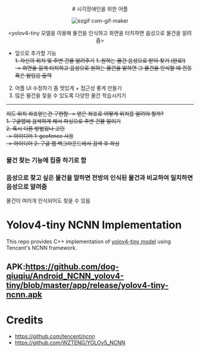 <div align="center">
# 시각장애인을 위한 어플
  
![ezgif com-gif-maker](https://user-images.githubusercontent.com/73810942/170853849-e17898a0-97d5-43c2-94d8-d3e9707c12d4.gif)

<yolov4-tiny 모델을 이용해 물건을 인식하고 화면을 터치하면 음성으로 물건을 알려줌>  
  </div>
    
  
  * 앞으로 추가할 기능  
  ~~1. 자신의 위치 및 주변 건물 알려주기~~
  ~~1. 원하는 물건 음성으로 받아 찾기 (완료!)  
  -> 화면을 길게 터치하고 음성으로 원하는 물건을 말하면 그 물건을 인식할 때 진동 혹은 알림음 출력~~
  2. 어플 UI 수정하기 좀 멋있게 + 접근성 좋게 만들기
  3. 많은 물건을 찾을 수 있도록 다양한 물건 학습시키기

----

~~지도 위치 좌표얻는건 구현함 -> 얻은 좌표로 어떻게 위치를 알려야 할까?~~  
  ~~1. 구글맵에 검색하게 해서 파싱으로 주변 건물 알리기~~  
  ~~2. 혹시 다른 방법있나 고민~~    
  ~~-> 아이디어 1: geofence 사용~~     
  ~~-> 아이디어 2: 구글 맵 백그라운드에서 검색 후 파싱~~
### 물건 찾는 기능에 집중 하기로 함  
  
  ### 음성으로 찾고 싶은 물건을 말하면 전방의 인식된 물건과 비교하여 일치하면 음성으로 알려줌  
물건이 여러개 인식되어도 찾을 수 있음

# Yolov4-tiny NCNN Implementation

This repo provides C++ implementation of [yolov4-tiny model](https://github.com/AlexeyAB/darknet) using
Tencent's NCNN framework.

## APK:https://github.com/dog-qiuqiu/Android_NCNN_yolov4-tiny/blob/master/app/release/yolov4-tiny-ncnn.apk

# Credits 
* https://github.com/tencent/ncnn
* https://github.com/WZTENG/YOLOv5_NCNN
